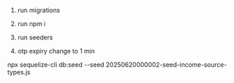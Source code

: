 1. run migrations
2. run npm i 
3. run seeders

1. otp expiry change to 1 min


npx sequelize-cli db:seed --seed 20250620000002-seed-income-source-types.js